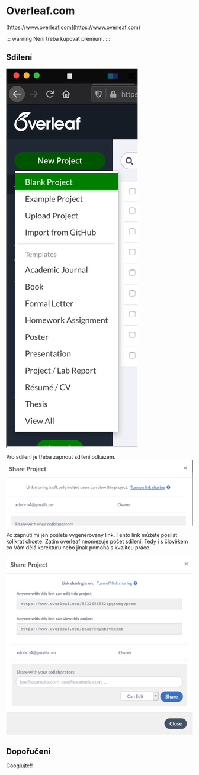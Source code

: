 # Overleaf.com

[https://www.overleaf.com](https://www.overleaf.com)

::: warning
Není třeba kupovat prémium.
:::

## Sdílení

![search.png](../img/overleaf-create.png)

Pro sdílení je třeba zapnout sdílení odkazem.
![search.png](../img/overleaf-share-link.png)

Po zapnutí mi jen pošlete vygenerovaný link. Tento link můžete posílat kolikrát chcete. Zatím overleaf neomezuje počet sdílení. Tedy i s člověkem co Vám dělá korekturu nebo jinak pomohá s kvalitou práce.

![search.png](../img/overleaf-share-links.png)

## Dopořučení

Googlujte!!
